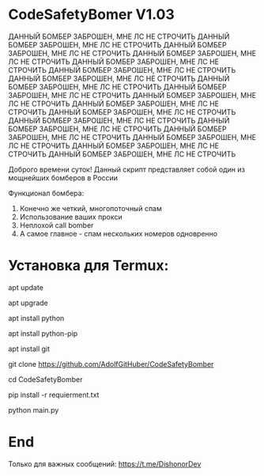 
# CodeSafetyBomer V1.03
ДАННЫЙ БОМБЕР ЗАБРОШЕН, МНЕ ЛС НЕ СТРОЧИТЬ
ДАННЫЙ БОМБЕР ЗАБРОШЕН, МНЕ ЛС НЕ СТРОЧИТЬ
ДАННЫЙ БОМБЕР ЗАБРОШЕН, МНЕ ЛС НЕ СТРОЧИТЬ
ДАННЫЙ БОМБЕР ЗАБРОШЕН, МНЕ ЛС НЕ СТРОЧИТЬ
ДАННЫЙ БОМБЕР ЗАБРОШЕН, МНЕ ЛС НЕ СТРОЧИТЬ
ДАННЫЙ БОМБЕР ЗАБРОШЕН, МНЕ ЛС НЕ СТРОЧИТЬ
ДАННЫЙ БОМБЕР ЗАБРОШЕН, МНЕ ЛС НЕ СТРОЧИТЬ
ДАННЫЙ БОМБЕР ЗАБРОШЕН, МНЕ ЛС НЕ СТРОЧИТЬ
ДАННЫЙ БОМБЕР ЗАБРОШЕН, МНЕ ЛС НЕ СТРОЧИТЬ
ДАННЫЙ БОМБЕР ЗАБРОШЕН, МНЕ ЛС НЕ СТРОЧИТЬ
ДАННЫЙ БОМБЕР ЗАБРОШЕН, МНЕ ЛС НЕ СТРОЧИТЬ
ДАННЫЙ БОМБЕР ЗАБРОШЕН, МНЕ ЛС НЕ СТРОЧИТЬ
ДАННЫЙ БОМБЕР ЗАБРОШЕН, МНЕ ЛС НЕ СТРОЧИТЬ
ДАННЫЙ БОМБЕР ЗАБРОШЕН, МНЕ ЛС НЕ СТРОЧИТЬ
ДАННЫЙ БОМБЕР ЗАБРОШЕН, МНЕ ЛС НЕ СТРОЧИТЬ
ДАННЫЙ БОМБЕР ЗАБРОШЕН, МНЕ ЛС НЕ СТРОЧИТЬ
ДАННЫЙ БОМБЕР ЗАБРОШЕН, МНЕ ЛС НЕ СТРОЧИТЬ
ДАННЫЙ БОМБЕР ЗАБРОШЕН, МНЕ ЛС НЕ СТРОЧИТЬ

Доброго времени суток!
Данный скрипт представляет собой один из мощнейших бомберов в России

Функционал бомбера:
1. Конечно же четкий, многопоточный спам
2. Использование ваших прокси
3. Неплохой call bomber 
4. А самое главное - спам нескольких номеров одновренно

# Установка для Termux:

apt update

apt upgrade

apt install python

apt install python-pip

apt install git

git clone https://github.com/AdolfGitHuber/CodeSafetyBomber

cd CodeSafetyBomber

pip install -r requierment.txt

python main.py

# End

Только для важных сообщений: https://t.me/DishonorDev

